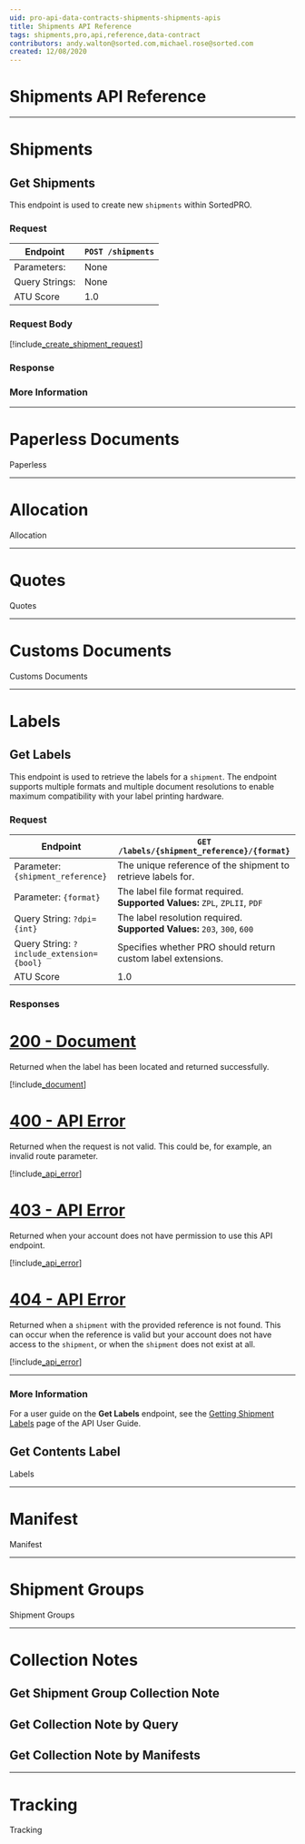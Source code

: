 ```yaml
---
uid: pro-api-data-contracts-shipments-shipments-apis
title: Shipments API Reference
tags: shipments,pro,api,reference,data-contract
contributors: andy.walton@sorted.com,michael.rose@sorted.com
created: 12/08/2020
---
```

# Shipments API Reference

---

# Shipments

## Get Shipments

This endpoint is used to create new `shipments` within SortedPRO.

### Request

| Endpoint | `POST /shipments` |
|---|---|
| Parameters: | None |
| Query Strings: | None | 
| ATU Score | 1.0 |

### Request Body

[!include[_create_shipment_request](includes/_create_shipment_request.md)]

### Response

### More Information

---

# Paperless Documents

Paperless

---

# Allocation

Allocation

---

# Quotes

Quotes

---

# Customs Documents

Customs Documents

---

# Labels

## Get Labels

This endpoint is used to retrieve the labels for a `shipment`. The endpoint supports multiple formats and multiple document resolutions to enable maximum compatibility with your label printing hardware.

### Request

| Endpoint | `GET /labels/{shipment_reference}/{format}` |
|---|---|
| Parameter: `{shipment_reference}` |  The unique reference of the shipment to retrieve labels for. |
| Parameter: `{format}` |  The label file format required. <br/> **Supported Values:** `ZPL`, `ZPLII`, `PDF` |
| Query String: `?dpi={int}` |  The label resolution required. <br/> **Supported Values:** `203`, `300`, `600` | 
| Query String: `?include_extension={bool}` |  Specifies whether PRO should return custom label extensions. 
| ATU Score | 1.0 |

### Responses

# [200 - Document](#tab/get-labels-200)

Returned when the label has been located and returned successfully.

[!include[_document](includes/_document.md)]

# [400 - API Error](#tab/get-labels-400)

Returned when the request is not valid. This could be, for example, an invalid route parameter.

[!include[_api_error](includes/_api_error.md)]

# [403 - API Error](#tab/get-labels-403)

Returned when your account does not have permission to use this API endpoint.

[!include[_api_error](includes/_api_error.md)]

# [404 - API Error](#tab/get-labels-404)

Returned when a `shipment` with the provided reference is not found. This can occur when the reference is valid but your account does not have access to the `shipment`, or when the `shipment` does not exist at all.

[!include[_api_error](includes/_api_error.md)]

---

### More Information

For a user guide on the **Get Labels** endpoint, see the [Getting Shipment Labels](/pro/api/shipments/getting_shipment_labels.html) page of the API User Guide. 

## Get Contents Label

Labels

---

# Manifest

Manifest

---

# Shipment Groups

Shipment Groups

---

# Collection Notes

## Get Shipment Group Collection Note

## Get Collection Note by Query

## Get Collection Note by Manifests

---

# Tracking

Tracking